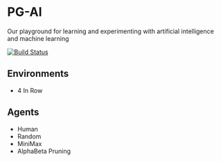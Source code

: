# PG-AI
Our playground for learning and experimenting with artificial intelligence and machine learning

[![Build Status](https://travis-ci.com/nabaco/pg-ai.svg?branch=master)](https://travis-ci.com/nabaco/pg-ai)

## Environments
- 4 In Row

## Agents
- Human
- Random
- MiniMax
- AlphaBeta Pruning
